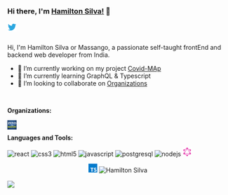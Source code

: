 ﻿### Hi there, I'm [Hamilton Silva!](https://twitter.com/tiohs_u/) 👋

<a href="https://twitter.com/tiohs_u/">
  <img align="left" alt="Hamilton Silva | Twitter" width="21px" src="https://raw.githubusercontent.com/HamiltonMassango/HamiltonMassango/master/assets/twitter.svg" />
</a>

<br />
<br />

Hi, I'm Hamilton Silva or Massango, a passionate self-taught frontEnd and backend web developer from India.

- 🔭 I’m currently working on my project [Covid-MAp](https://github.com/HamiltonMassango/covid-19)
- 🌱 I’m currently learning GraphQL & Typescript
- 👯 I’m looking to collaborate on [Organizations](https://github.com/zero-to-mastery)

<br />

**Organizations:**


<a href="https://github.com/zero-to-mastery">
  <img align="left" alt="zero-to-master | GitHub" width="21px" src="https://raw.githubusercontent.com/HamiltonMassango/HamiltonMassango/master/assets/zero.png" />
</a>


<br />

**Languages and Tools:**  
  
<p align="left">
<img src="https://devicons.github.io/devicon/devicon.git/icons/react/react-original-wordmark.svg" alt="react" width="20" height="20"/>
<img src="https://devicons.github.io/devicon/devicon.git/icons/css3/css3-original-wordmark.svg" alt="css3"  width="20" height="20"/>
<img src="https://devicons.github.io/devicon/devicon.git/icons/html5/html5-original-wordmark.svg" alt="html5"  width="20" height="20"/>
<img src="https://devicons.github.io/devicon/devicon.git/icons/javascript/javascript-original.svg" alt="javascript" width="20" height="20"/>
<img src="https://devicons.github.io/devicon/devicon.git/icons/postgresql/postgresql-original-wordmark.svg" alt="postgresql" width="20" height="20"/>
<img src="https://devicons.github.io/devicon/devicon.git/icons/nodejs/nodejs-original.svg" alt="nodejs" width="20" height="20"/>
<img src="https://raw.githubusercontent.com/github/explore/5c058a388828bb5fde0bcafd4bc867b5bb3f26f3/topics/graphql/graphql.png" width="20" height="20"/></p><p align="center">
<img height="20" src="https://raw.githubusercontent.com/github/explore/80688e429a7d4ef2fca1e82350fe8e3517d3494d/topics/typescript/typescript.png" width="20" height="20"/>
<img src="https://github-readme-stats.vercel.app/api?username=HamiltonMassango&show_icons=true" alt="Hamilton Silva"/> </p><p align="center">
</p>

<a href="https://github.com/HamiltonMassango/">
  <img align="center" src="https://github-readme-stats.anuraghazra1.vercel.app/api/top-langs/?username=HamiltonMassango&layout=compact" />
</a>

